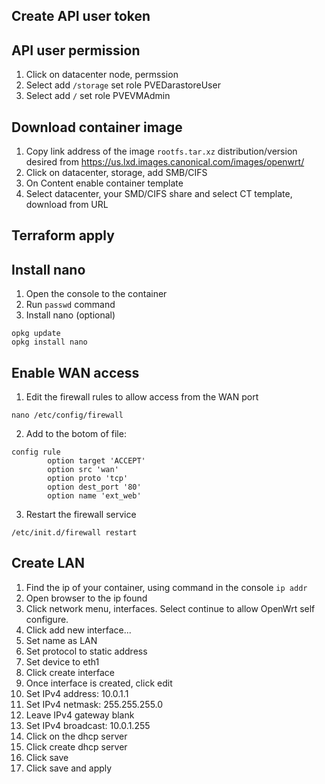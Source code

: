 ## Create API user token

## API user permission
1. Click on datacenter node, permssion
2. Select add `/storage` set role PVEDarastoreUser
3. Select add `/` set role PVEVMAdmin

## Download container image
1. Copy link address of the image `rootfs.tar.xz` distribution/version desired from https://us.lxd.images.canonical.com/images/openwrt/
2. Click on datacenter, storage, add SMB/CIFS
3. On Content enable container template
4. Select datacenter, your SMD/CIFS share and select CT template, download from URL

## Terraform apply

## Install nano
1. Open the console to the container
2. Run `passwd` command
3. Install nano (optional)
```
opkg update
opkg install nano
```

## Enable WAN access
1. Edit the firewall rules to allow access from the WAN port
```
nano /etc/config/firewall
```
2. Add to the botom of file:
```
config rule                      
        option target 'ACCEPT'   
        option src 'wan'         
        option proto 'tcp'       
        option dest_port '80'    
        option name 'ext_web'
```
3. Restart the firewall service
```
/etc/init.d/firewall restart   
```

## Create LAN
1. Find the ip of your container, using command in the console `ip addr`
2. Open browser to the ip found
3. Click network menu, interfaces. Select continue to allow OpenWrt self configure.
4. Click add new interface...
5. Set name as LAN
6. Set protocol to static address
7. Set device to eth1
8. Click create interface
9. Once interface is created, click edit
10. Set IPv4 address: 10.0.1.1
11. Set IPv4 netmask: 255.255.255.0
12. Leave IPv4 gateway blank
13. Set IPv4 broadcast: 10.0.1.255
14. Click on the dhcp server
15. Click create dhcp server
16. Click save
17. Click save and apply
